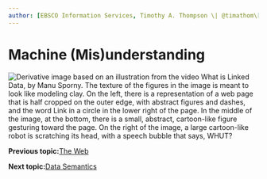 ```yaml
---
author: [EBSCO Information Services, Timothy A. Thompson \| @timathom\[@indieweb.social\]]
---
```


# Machine \(Mis\)understanding

![Derivative image based on an illustration from the video What is Linked Data, by Manu Sporny. The texture of the figures in the image is meant to look like modeling clay. On the left, there is a representation of a web page that is half cropped on the outer edge, with abstract figures and dashes, and the word Link in a circle in the lower right of the page. In the middle of the image, at the bottom, there is a small, abstract, cartoon-like figure gesturing toward the page. On the right of the image, a large cartoon-like robot is scratching its head, with a speech bubble that says, WHUT?](../../submaps/../img/introduction/say_whut.png "Machine (Mis)understanding")

**Previous topic:**[The Web](../../day_1/lesson_0/the_web.md)

**Next topic:**[Data Semantics](../../day_1/lesson_0/data_semantics_2.md)

